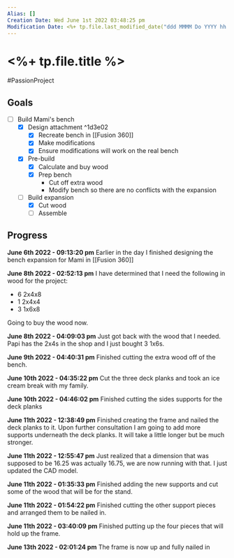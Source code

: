 ```yaml
---
Alias: []
Creation Date: Wed June 1st 2022 03:48:25 pm 
Modification Date: <%+ tp.file.last_modified_date("ddd MMMM Do YYYY hh:mm:ss a") %>
---
```

# <%+ tp.file.title %>
#PassionProject 

## Goals
- [ ] Build Mami's bench
	- [x] Design attachment ^1d3e02
		- [x] Recreate bench in [[Fusion 360]]
		- [x] Make modifications
		- [x] Ensure modifications will work on the real bench
	- [x] Pre-build
		- [x] Calculate and buy wood
		- [x] Prep bench
			- Cut off extra wood
			- Modify bench so there are no conflicts with the expansion
	- [ ] Build expansion
		- [x] Cut wood
		- [ ] Assemble

## Progress
**June 6th 2022 - 09:13:20 pm** 
Earlier in the day I finished designing the bench expansion for Mami in [[Fusion 360]]

**June 8th 2022 - 02:52:13 pm** 
I have determined that I need the following in wood for the project:
- 6 2x4x8
- 1 2x4x4
- 3 1x6x8

Going to buy the wood now.

**June 8th 2022 - 04:09:03 pm** 
Just got back with the wood that I needed. Papi has the 2x4s in the shop and I just bought 3 1x6s.

**June 9th 2022 - 04:40:31 pm** 
Finished cutting the extra wood off of the bench.

**June 10th 2022 - 04:35:22 pm** 
Cut the three deck planks and took an ice cream break with my family.

**June 10th 2022 - 04:46:02 pm** 
Finished cutting the sides supports for the deck planks

**June 11th 2022 - 12:38:49 pm** 
Finished creating the frame and nailed the deck planks to it. Upon further consultation I am going to add more supports underneath the deck planks. It will take a little longer but be much stronger.

**June 11th 2022 - 12:55:47 pm** 
Just realized that a dimension that was supposed to be 16.25 was actually 16.75, we are now running with that. I just updated the CAD model.

**June 11th 2022 - 01:35:33 pm** 
Finished adding the new supports and cut some of the wood that will be for the stand.

**June 11th 2022 - 01:54:22 pm** 
Finished cutting the other support pieces and arranged them to be nailed in.

**June 11th 2022 - 03:40:09 pm** 
Finished putting up the four pieces that will hold up the frame.

**June 13th 2022 - 02:01:24 pm** 
The frame is now up and fully nailed in

